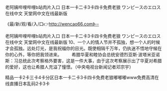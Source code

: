 老阿姨哔哩哔哩b站肉片入口
日本一卡二卡3卡四卡免费老狼
ワンピースのエロス在线中文
天堂网中文在线最新版


《最/新/观/看/入/口👉http://wencao66.com》--

老阿姨哔哩哔哩b站肉片入口
日本一卡二卡3卡四卡免费老狼
ワンピースのエロス在线中文
天堂网中文在线最新版
		10、一个人的情人节并不孤独，想一个人的时候才会孤独。远处灯光，是我祝福你的目光。既使相隔千万年，仍执迷不悟地守候在你的心外，等你把我领进来。
　　希腊华夏和睦协会总统安德烈亚斯·波塔米亚诺斯：习总统此次考察格外要害，这是一件大事，由于这次考察展示出了华夏对希腊的爱好，这也让希腊人充溢了憧憬。（中央电视台新闻记者邓宗宇）





精品一卡2卡三卡4卡分区日本一卡二卡3卡四卡免费老狼嘟嘟嘟www免费高清在线直播日本乱码2卡3卡
